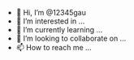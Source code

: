 - 👋 Hi, I’m @12345gau
- 👀 I’m interested in ...
- 🌱 I’m currently learning ...
- 💞️ I’m looking to collaborate on ...
- 📫 How to reach me ...

<!---
12345gau/12345gau is a ✨ special ✨ repository because its `README.md` (this file) appears on your GitHub profile.
You can click the Preview link to take a look at your changes.
--->
